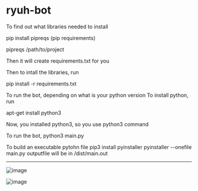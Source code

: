 # ryuh-bot

To find out what libraries needed to install

pip install pipreqs (pip requirements)

pipreqs /path/to/project

Then it will create requirements.txt for you

Then to intall the libraries, run

pip install -r requirements.txt


To run the bot, 
depending on what is your python version
To install python, run

apt-get install python3

Now, you installed python3, so you use python3 command

To run the bot,
python3 main.py


To build an executable pytohn file
pip3 install pyinstaller
pyinstaller --onefile main.py
outputfile will be in /dist/main.out

------------------------
![image](https://github.com/lolzz77/ryuh-bot/assets/61287457/ed6004bb-a0bf-4aa0-b09b-6767b460afd4)

![image](https://github.com/lolzz77/ryuh-bot/assets/61287457/bd54da48-edc7-4f20-9fce-f9356ac7e1b8)

